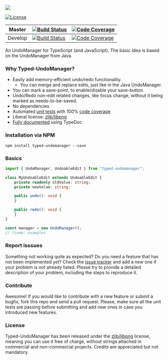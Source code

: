 ![](https://lusito.github.io/typed-undomanager/typed_undomanager.png)

[![License](https://img.shields.io/badge/License-CC0%20Public%20Domain-blue.svg)](http://creativecommons.org/publicdomain/zero/1.0/)

|Master|[![Build Status](https://travis-ci.org/Lusito/typed-undomanager.svg?branch=master)](https://travis-ci.org/Lusito/typed-undomanager)|[![Code Coverage](https://coveralls.io/repos/github/Lusito/typed-undomanager/badge.svg?branch=master)](https://coveralls.io/github/Lusito/typed-undomanager)|
|---|---|---|
|Develop|[![Build Status](https://travis-ci.org/Lusito/typed-undomanager.svg?branch=develop)](https://travis-ci.org/Lusito/typed-undomanager)|[![Code Coverage](https://coveralls.io/repos/github/Lusito/typed-undomanager/badge.svg?branch=develop)](https://coveralls.io/github/Lusito/typed-undomanager)|

An UndoManager for TypeScript (and JavaScript). The basic idea is based on the UndoManager from Java.

### Why Typed-UndoManager?

- Easily add memory-efficient undo/redo functionality.
  - You can merge and replace edits, just like in the Java UndoManager.
- You can mark a save-point, to enable/disable your save-button.
- Undo/Redo non-edit related changes, like focus change, without it being marked as needs-to-be-saved.
- No dependencies
- Automated [unit tests](https://travis-ci.org/Lusito/typed-undomanager)  with 100% [code coverage](https://coveralls.io/github/Lusito/typed-undomanager)
- Liberal license: [zlib/libpng](https://github.com/Lusito/typed-undomanager/blob/master/LICENSE)
- [Fully documented](https://lusito.github.io/typed-undomanager/index.html) using TypeDoc

### Installation via NPM

```npm install typed-undomanager --save```

### Basics

```typescript
import { UndoManager, UndoableEdit } from "typed-undomanager";

class MyUndoableEdit extends UndoableEdit {
    private readonly oldValue: string;
    private newValue: string;

	public undo(): void {
	}

	public redo(): void {
	}
}

const manager = new UndoManager();
// fixme: examples
```

### Report isssues

Something not working quite as expected? Do you need a feature that has not been implemented yet? Check the [issue tracker](https://github.com/Lusito/typed-undomanager/issues) and add a new one if your problem is not already listed. Please try to provide a detailed description of your problem, including the steps to reproduce it.

### Contribute

Awesome! If you would like to contribute with a new feature or submit a bugfix, fork this repo and send a pull request. Please, make sure all the unit tests are passing before submitting and add new ones in case you introduced new features.

### License

Typed-UndoManager has been released under the [zlib/libpng](https://github.com/Lusito/typed-undomanager/blob/master/LICENSE) license, meaning you
can use it free of charge, without strings attached in commercial and non-commercial projects. Credits are appreciated but not mandatory.
